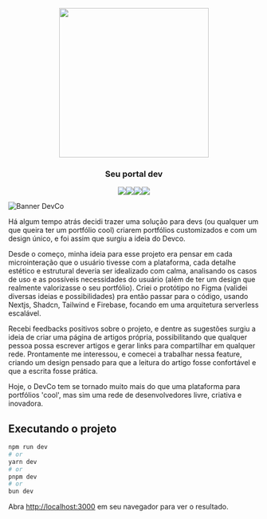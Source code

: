 <p align=center><img src="https://github.com/itsmenicky/devco/blob/main/public/images/brand/devco_logo.svg" width=300></p>
<h3 align=center>Seu portal dev</h3>

<p align=center><img src="https://img.shields.io/badge/next%20js-000000?style=for-the-badge&logo=nextdotjs&logoColor=white"><img src="https://img.shields.io/badge/Tailwind_CSS-38B2AC?style=for-the-badge&logo=tailwind-css&logoColor=white"><img src="https://img.shields.io/badge/shadcn%2Fui-000000?style=for-the-badge&logo=shadcnui&logoColor=white"><img src="https://img.shields.io/badge/firebase-ffca28?style=for-the-badge&logo=firebase&logoColor=black"></p>


![Banner DevCo](https://github.com/itsmenicky/devco/blob/main/devco-banner.png)


Há algum tempo atrás decidi trazer uma solução para devs (ou qualquer um que queira ter um portfólio cool) criarem portfólios customizados e com um design único, e foi assim que surgiu a ideia do Devco.

Desde o começo, minha ideia para esse projeto era pensar em cada microinteração que o usuário tivesse com a plataforma, cada detalhe estético e estrutural deveria ser idealizado com calma, analisando os casos de uso e as possíveis necessidades do usuário (além de ter um design que realmente valorizasse o seu portfólio). Criei o protótipo no Figma (validei diversas ideias e possibilidades) pra então passar para o código, usando Nextjs, Shadcn, Tailwind e Firebase, focando em uma arquitetura serverless escalável.

Recebi feedbacks positivos sobre o projeto, e dentre as sugestões surgiu a ideia de criar uma página de artigos própria, possibilitando que qualquer pessoa possa escrever artigos e gerar links para compartilhar em qualquer rede. Prontamente me interessou, e comecei a trabalhar nessa feature, criando um design pensado para que a leitura do artigo fosse confortável e que a escrita fosse prática.

Hoje, o DevCo tem se tornado muito mais do que uma plataforma para portfólios 'cool', mas sim uma rede de desenvolvedores livre, criativa e inovadora.

## Executando o projeto

```bash
npm run dev
# or
yarn dev
# or
pnpm dev
# or
bun dev
```

Abra [http://localhost:3000](http://localhost:3000) em  seu navegador para ver o resultado.
